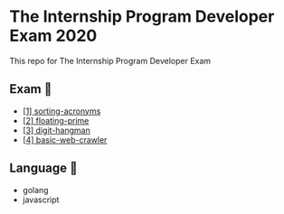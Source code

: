 # The Internship Program Developer Exam 2020

This repo for The Internship Program Developer Exam

## Exam :memo:
- [[1] sorting-acronyms](/%5B1%5D%20sorting-acronyms)
- [[2] floating-prime](/%5B2%5D%20floating-prime)
- [[3] digit-hangman](/%5B3%5D%20digit-hangman)
- [[4] basic-web-crawler](/%5B4%5D%20basic-web-crawler)

## Language :hammer:
- golang
- javascript
